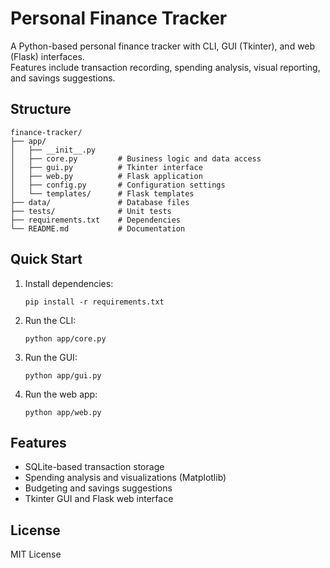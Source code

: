 # Personal Finance Tracker

A Python-based personal finance tracker with CLI, GUI (Tkinter), and web (Flask) interfaces.  
Features include transaction recording, spending analysis, visual reporting, and savings suggestions.

## Structure

```
finance-tracker/
├── app/
│   ├── __init__.py
│   ├── core.py         # Business logic and data access
│   ├── gui.py          # Tkinter interface
│   ├── web.py          # Flask application
│   ├── config.py       # Configuration settings
│   └── templates/      # Flask templates
├── data/               # Database files
├── tests/              # Unit tests
├── requirements.txt    # Dependencies
└── README.md           # Documentation
```

## Quick Start

1. Install dependencies:
   ```
   pip install -r requirements.txt
   ```

2. Run the CLI:
   ```
   python app/core.py
   ```

3. Run the GUI:
   ```
   python app/gui.py
   ```

4. Run the web app:
   ```
   python app/web.py
   ```

## Features

- SQLite-based transaction storage
- Spending analysis and visualizations (Matplotlib)
- Budgeting and savings suggestions
- Tkinter GUI and Flask web interface

## License

MIT License

